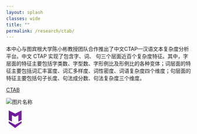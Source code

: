 ```yaml
---
layout: splash
classes: wide
title: ""
permalink: /research/ctab/
---
```


本中心与图宾根大学陈小彬教授团队合作推出了中文CTAP—汉语文本复杂度分析平台。中文 CTAP 实现了包含字、词、 句三个层面近百个复杂度特征。其中，字层面的特征主要包括字类数、字型数、字形例比及形例比的各种变体；词层面的特征主要包括词汇丰富度、词汇多样度、词性密度、词语复杂度四个维度；句层面的特征主要包括句子长度、句法成分数、句法复杂度三个维度。 

[CTAB](http://ctap.litmind.ink)

<div>
<img src="/work.github.io/assets/images/ctab_1.png" width="300" alt="图片名称" align=center>
</div>

![alt-text][logo]

<!-- ![web-picture-1](../assets/images/ctab_1.png)
![web-picture-2](../assets/images/ctab_2.png)
![web-picture-3](../assets/images/ctab_3.png) -->


[logo]: https://github.com/adam-p/markdown-here/raw/master/src/common/images/icon48.png "text"
